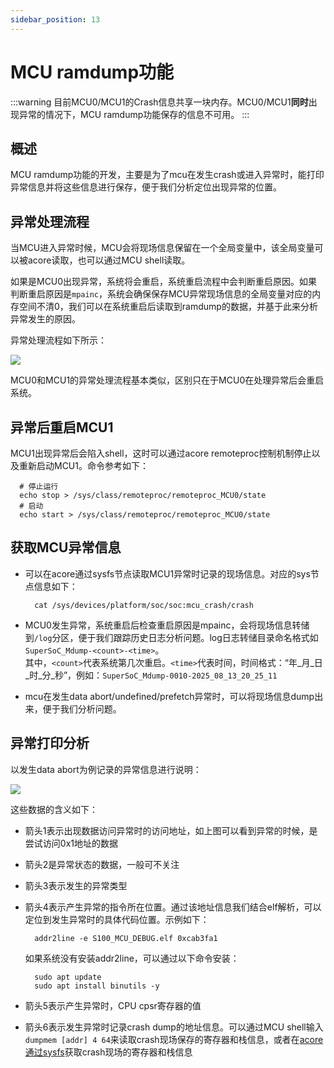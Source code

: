 ```yaml
---
sidebar_position: 13
---
```


# MCU ramdump功能

:::warning
目前MCU0/MCU1的Crash信息共享一块内存。MCU0/MCU1**同时**出现异常的情况下，MCU ramdump功能保存的信息不可用。
:::

## 概述

MCU ramdump功能的开发，主要是为了mcu在发生crash或进入异常时，能打印异常信息并将这些信息进行保存，便于我们分析定位出现异常的位置。

## 异常处理流程
当MCU进入异常时候，MCU会将现场信息保留在一个全局变量中，该全局变量可以被acore读取，也可以通过MCU shell读取。

如果是MCU0出现异常，系统将会重启，系统重启流程中会判断重启原因。如果判断重启原因是`mpainc`，系统会确保保存MCU异常现场信息的全局变量对应的内存空间不清0，我们可以在系统重启后读取到ramdump的数据，并基于此来分析异常发生的原因。

异常处理流程如下所示：

![](https://rdk-doc.oss-cn-beijing.aliyuncs.com/doc/img/07_Advanced_development/05_mcu_development/01_S100/mcu_ramdump_flowchart.png)

MCU0和MCU1的异常处理流程基本类似，区别只在于MCU0在处理异常后会重启系统。

## 异常后重启MCU1

MCU1出现异常后会陷入shell，这时可以通过acore remoteproc控制机制停止以及重新启动MCU1。命令参考如下：

```shell
  # 停止运行
  echo stop > /sys/class/remoteproc/remoteproc_MCU0/state
  # 启动
  echo start > /sys/class/remoteproc/remoteproc_MCU0/state
```
## 获取MCU异常信息
- 可以在acore通过sysfs节点读取MCU1异常时记录的现场信息。对应的sys节点信息如下：

  ```shell
    cat /sys/devices/platform/soc/soc:mcu_crash/crash
  ```

- MCU0发生异常，系统重启后检查重启原因是mpainc，会将现场信息转储到`/log`分区，便于我们跟踪历史日志分析问题。log日志转储目录命名格式如`SuperSoC_Mdump-<count>-<time>`。 \
  其中，`<count>`代表系统第几次重启。`<time>`代表时间，时间格式：“年\_月\_日\_时\_分\_秒”，例如：`SuperSoC_Mdump-0010-2025_08_13_20_25_11`

- mcu在发生data abort/undefined/prefetch异常时，可以将现场信息dump出来，便于我们分析问题。

## 异常打印分析

以发生data abort为例记录的异常信息进行说明：

![](https://rdk-doc.oss-cn-beijing.aliyuncs.com/doc/img/07_Advanced_development/05_mcu_development/01_S100/mcu_ramdump_exception.png)

这些数据的含义如下：

- 箭头1表示出现数据访问异常时的访问地址，如上图可以看到异常的时候，是尝试访问0x1地址的数据

- 箭头2是异常状态的数据，一般可不关注

- 箭头3表示发生的异常类型

- 箭头4表示产生异常的指令所在位置。通过该地址信息我们结合elf解析，可以定位到发生异常时的具体代码位置。示例如下：

  ```shell
    addr2line -e S100_MCU_DEBUG.elf 0xcab3fa1
  ```
  如果系统没有安装addr2line，可以通过以下命令安装：
  ```shell
    sudo apt update
    sudo apt install binutils -y
  ```

- 箭头5表示产生异常时，CPU cpsr寄存器的值

- 箭头6表示发生异常时记录crash dump的地址信息。可以通过MCU shell输入`dumpmem [addr] 4 64`来读取crash现场保存的寄存器和栈信息，或者在[acore通过sysfs](#获取mcu异常信息)获取crash现场的寄存器和栈信息
